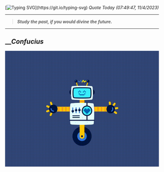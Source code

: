 [![Typing SVG](https://readme-typing-svg.herokuapp.com?font=Press+Start+2P&color=C2F784&size=35&width=900&height=100&lines=Hello+World%2C+I'm+Hung+!)](https://git.io/typing-svg) 
_Quote Today (07:49:47, 11/4/2023)_
___
>**_Study the past, if you would divine the future._**
___

## __**_Confucius_**

![RobotDance](src/assets/images/robot-dancing-dribble.gif?style=center)
